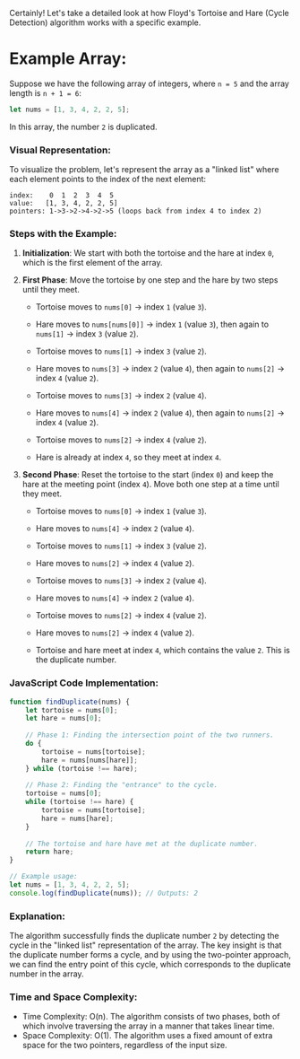Certainly! Let's take a detailed look at how Floyd's Tortoise and Hare (Cycle Detection) algorithm works with a specific example.

# Example Array:
Suppose we have the following array of integers, where `n = 5` and the array length is `n + 1 = 6`:

```javascript
let nums = [1, 3, 4, 2, 2, 5];
```

In this array, the number `2` is duplicated.

### Visual Representation:
To visualize the problem, let's represent the array as a "linked list" where each element points to the index of the next element:

```
index:    0  1  2  3  4  5
value:   [1, 3, 4, 2, 2, 5]
pointers: 1->3->2->4->2->5 (loops back from index 4 to index 2)
```

### Steps with the Example:
1. **Initialization**: We start with both the tortoise and the hare at index `0`, which is the first element of the array.

2. **First Phase**: Move the tortoise by one step and the hare by two steps until they meet.

   - Tortoise moves to `nums[0]` → index `1` (value `3`).
   - Hare moves to `nums[nums[0]]` → index `1` (value `3`), then again to `nums[1]` → index `3` (value `2`).

   - Tortoise moves to `nums[1]` → index `3` (value `2`).
   - Hare moves to `nums[3]` → index `2` (value `4`), then again to `nums[2]` → index `4` (value `2`).

   - Tortoise moves to `nums[3]` → index `2` (value `4`).
   - Hare moves to `nums[4]` → index `2` (value `4`), then again to `nums[2]` → index `4` (value `2`).

   - Tortoise moves to `nums[2]` → index `4` (value `2`).
   - Hare is already at index `4`, so they meet at index `4`.

3. **Second Phase**: Reset the tortoise to the start (index `0`) and keep the hare at the meeting point (index `4`). Move both one step at a time until they meet.

   - Tortoise moves to `nums[0]` → index `1` (value `3`).
   - Hare moves to `nums[4]` → index `2` (value `4`).

   - Tortoise moves to `nums[1]` → index `3` (value `2`).
   - Hare moves to `nums[2]` → index `4` (value `2`).

   - Tortoise moves to `nums[3]` → index `2` (value `4`).
   - Hare moves to `nums[4]` → index `2` (value `4`).

   - Tortoise moves to `nums[2]` → index `4` (value `2`).
   - Hare moves to `nums[2]` → index `4` (value `2`).

   - Tortoise and hare meet at index `4`, which contains the value `2`. This is the duplicate number.

### JavaScript Code Implementation:
```javascript
function findDuplicate(nums) {
    let tortoise = nums[0];
    let hare = nums[0];
    
    // Phase 1: Finding the intersection point of the two runners.
    do {
        tortoise = nums[tortoise];
        hare = nums[nums[hare]];
    } while (tortoise !== hare);
    
    // Phase 2: Finding the "entrance" to the cycle.
    tortoise = nums[0];
    while (tortoise !== hare) {
        tortoise = nums[tortoise];
        hare = nums[hare];
    }
    
    // The tortoise and hare have met at the duplicate number.
    return hare;
}

// Example usage:
let nums = [1, 3, 4, 2, 2, 5];
console.log(findDuplicate(nums)); // Outputs: 2
```

### Explanation:
The algorithm successfully finds the duplicate number `2` by detecting the cycle in the "linked list" representation of the array. The key insight is that the duplicate number forms a cycle, and by using the two-pointer approach, we can find the entry point of this cycle, which corresponds to the duplicate number in the array.

### Time and Space Complexity:
- Time Complexity: O(n). The algorithm consists of two phases, both of which involve traversing the array in a manner that takes linear time.
- Space Complexity: O(1). The algorithm uses a fixed amount of extra space for the two pointers, regardless of the input size.
